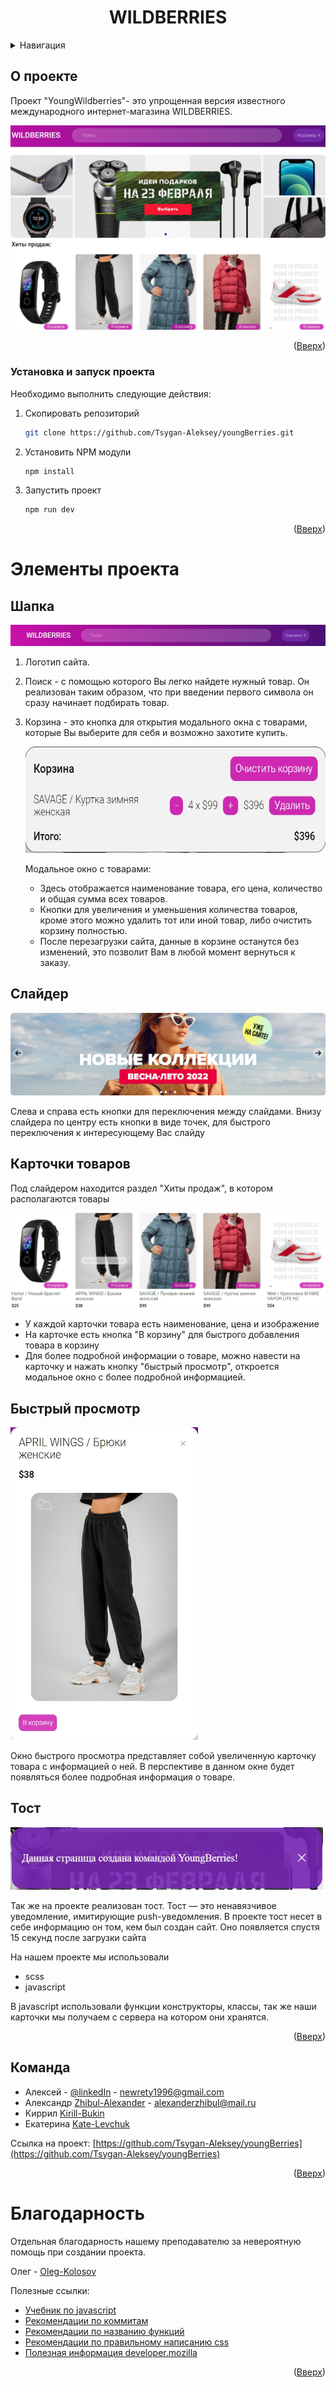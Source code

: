 <div id="top"></div>

  <h1 align="center">WILDBERRIES</h1>

<details>
  <summary>Навигация</summary>
  <ol>
    <li>
      <a href="#О-проекте">О проекте</a>
    </li>
    <li><a href="#Установка-и-запуск проекта">Установка и запуск проекта</a></li>
    <li>
        <a href="#Элементы-проекта">Элементы проекта</a>
        <ul>
            <li><a href="#Шапка">Шапка</a></li>
            <li><a href="#Слайдер">Слайдер</a></li>
            <li><a href="#Карточки-товаров">Карточки товаров</a></li>
            <li><a href="#Быстрый-просмотр">Быстрый просмотр</a></li>
            <li><a href="#Тост">Тост</a></li>
        </ul>
    </li>
    <li><a href="#Команда">Команда</a></li>
    <li><a href="#Благодарность">Благодарность</a></li>
    
  </ol>
</details>

## О проекте
Проект "YoungWildberries"- это упрощенная версия известного международного интернет-магазина WILDBERRIES.

[<img alt="проект" src="./readME-image/wildberries.jpg"/>]()

<p align="right">(<a href="#top">Вверх</a>)</p>

### Установка и запуск проекта

Необходимо выполнить следующие действия:

1. Скопировать репозиторий
   ```sh
   git clone https://github.com/Tsygan-Aleksey/youngBerries.git
   ```
2. Установить NPM модули
   ```sh
   npm install
   ```
3. Запустить проект
   ```sh
   npm run dev
   ```
   <p align="right">(<a href="#top">Вверх</a>)</p>

<div id="usage"></div>

# Элементы проекта

## Шапка

[<img src="./readME-image/header.jpg"/>]()

1. Логотип сайта.
2. Поиск - с помощью которого Вы легко найдете нужный товар. Он реализован таким образом, что при введении первого символа он сразу начинает подбирать товар.
3. Корзина - это кнопка для открытия модального окна с товарами, которые Вы выберите для себя и возможно захотите купить.

    [<img height="170" alt="Корзина" width="500" src="./readME-image/basket.jpg"/>]()
    
   Модальное окно с товарами:
  
    - Здесь отображается наименование товара, его цена, количество и общая сумма всех товаров.
    - Кнопки для увеличения и уменьшения количества товаров, кроме этого можно удалить тот или иной товар, либо очистить корзину полностью.
    - После перезагрузки сайта, данные в корзине останутся без изменений, это позволит Вам в любой момент вернуться к заказу.

## Слайдер

[<img alt="слайдер" src="./readME-image/slider.jpg"/>]()

Слева и справа есть кнопки для переключения между слайдами. Внизу слайдера по центру есть кнопки в виде точек, для быстрого переключения к интересующему Вас слайду

## Карточки товаров

Под слайдером находится раздел "Хиты продаж", в котором располагаются товары

[<img alt="карточки" height="" src="./readME-image/cards.jpg" width=""/>]() 

- У каждой карточки товара есть наименование, цена и изображение
- На карточке есть кнопка "В корзину" для быстрого добавления товара в корзину
- Для более подробной информации о товаре, можно навести на карточку и нажать кнопку "быстрый просмотр", откроется модальное окно с более подробной информацией.

## Быстрый просмотр

[<img height="500" width="300" alt="быстрый просмотр" src="./readME-image/quick-view.jpg"/>]()

Окно быстрого просмотра представляет собой увеличенную карточку товара с информацией о ней. В перспективе в данном окне будет появляться более подробная информация о товаре.

## Тост

[<img alt="тост" height="100" width="500" src="./readME-image/toast.jpg"/>]()

Так же на проекте реализован тост. Тост — это ненавязчивое уведомление, имитирующие push-уведомления. В проекте тост несет в себе информацию он том, кем был создан сайт. Оно появляется спустя 15 секунд после загрузки сайта

На нашем проекте мы использовали

- scss
- javascript

В javascript использовали функции конструкторы, классы, так же наши карточки мы получаем с сервера на котором они хранятся.

<p align="right">(<a href="#top">Вверх</a>)</p>

## Команда

- Алексей - [@linkedIn](https://www.linkedin.com/in/aleksey-tsygan-978a6a228/) - newrety1996@gmail.com
- Александр [Zhibul-Alexander](https://github.com/Zhibul-Alexander) - alexanderzhibul@mail.ru
- Киррил [Kirill-Bukin](https://github.com/Kirill-Bukin)
- Екатерина [Kate-Levchuk](https://github.com/Kate-Levchuk)

Ссылка на проект: [https://github.com/Tsygan-Aleksey/youngBerries](https://github.com/Tsygan-Aleksey/youngBerries)

<p align="right">(<a href="#top">Вверх</a>)</p>

# Благодарность

Отдельная благодарность нашему преподавателю за невероятную помощь при создании проекта.

Олег - [Oleg-Kolosov](https://github.com/Oleg-Kolosov)

Полезные ссылки:
- [Учебник по javascript](https://learn.javascript.ru/)
- [Рекомендации по коммитам](https://github.com/Oleg-Kolosov/Requirements-for-Commit-Names)
- [Рекомендации по названию функций](https://github.com/Oleg-Kolosov/Recommendations-for-naming-functions)
- [Рекомендации по правильному написанию css](https://github.com/Oleg-Kolosov/Organization-css-property)
- [Полезная информация developer.mozilla](https://developer.mozilla.org/en-US/)

<p align="right">(<a href="#top">Вверх</a>)</p>
